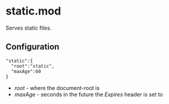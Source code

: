 # static.mod

Serves static files.

## Configuration

    "static":{
      "root":"static",
      "maxAge":60
    }

 * *root* - where the document-root is
 * *maxAge* - seconds in the future the *Expires* header is set to
